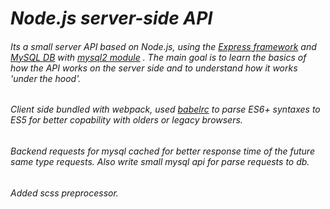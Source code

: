 # *Node.js server-side API*
###### Its a small server API based on Node.js, using the [Express framework](https://expressjs.com/ru/ "Express framework") and [MySQL DB](https://www.mysql.com/ "MySQL") with [mysql2 module](https://www.npmjs.com/package/mysql2) . The main goal is to learn the basics of how the API works on the server side and to understand how it works '*under the hood*'.
###### Client side bundled with webpack, used [babelrc](https://babeljs.io/) to parse ES6+ syntaxes to ES5 for better copability with olders or legacy browsers.
###### Backend requests for mysql cached for better response time of the future same type requests. Also write small mysql api for parse requests to db.

###### Added scss preprocessor.